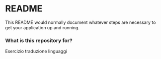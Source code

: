 # README #

This README would normally document whatever steps are necessary to get your application up and running.

### What is this repository for? ###

Esercizio traduzione linguaggi